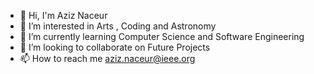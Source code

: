 - 👋 Hi, I'm Aziz Naceur
- 👀 I’m interested in Arts , Coding and Astronomy
- 🌱 I’m currently learning Computer Science and Software Engineering
- 💞️ I’m looking to collaborate on Future Projects
- 📫 How to reach me aziz.naceur@ieee.org 
<!--
**aziznaceur/aziznaceur** is a ✨ _special_ ✨ repository because its `README.md` (this file) appears on your GitHub profile.

Here are some ideas to get you started:

- 🔭 I’m currently working on ...
- 🌱 I’m currently learning ...
- 👯 I’m looking to collaborate on ...
- 🤔 I’m looking for help with ...
- 💬 Ask me about ...
- 📫 How to reach me: ...
- 😄 Pronouns: ...
- ⚡ Fun fact: ...
-->
